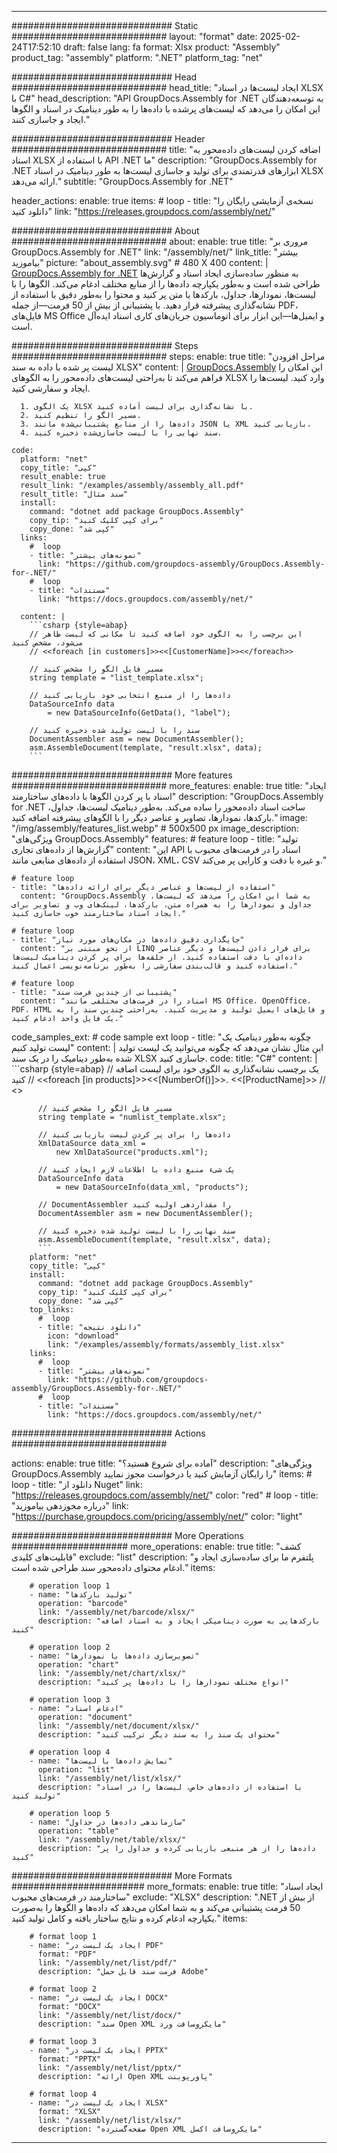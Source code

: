 



---
############################# Static ############################
layout: "format"
date:  2025-02-24T17:52:10
draft: false
lang: fa
format: Xlsx
product: "Assembly"
product_tag: "assembly"
platform: ".NET"
platform_tag: "net"

############################# Head ############################
head_title: "ایجاد لیست‌ها در اسناد XLSX با C#"
head_description: "API GroupDocs.Assembly for .NET به توسعه‌دهندگان این امکان را می‌دهد که لیست‌های پرشده با داده‌ها را به طور دینامیک در اسناد و الگوها ایجاد و جاسازی کنند."

############################# Header ############################
title: "اضافه کردن لیست‌های داده‌محور به اسناد XLSX با استفاده از API .NET ما" 
description: "GroupDocs.Assembly for .NET ابزارهای قدرتمندی برای تولید و جاسازی لیست‌ها به طور دینامیک در اسناد XLSX ارائه می‌دهد."
subtitle: "GroupDocs.Assembly for .NET" 

header_actions:
  enable: true
  items:
    #  loop
    - title: "نسخه‌ی آزمایشی رایگان را دانلود کنید"
      link: "https://releases.groupdocs.com/assembly/net/"
      
############################# About ############################
about:
    enable: true
    title: "مروری بر GroupDocs.Assembly for .NET"
    link: "/assembly/net/"
    link_title: "بیشتر بیاموزید"
    picture: "about_assembly.svg" # 480 X 400
    content: |
       [GroupDocs.Assembly for .NET](/assembly/net/) به منظور ساده‌سازی ایجاد اسناد و گزارش‌ها طراحی شده است و به‌طور یکپارچه داده‌ها را از منابع مختلف ادغام می‌کند. الگوها را با لیست‌ها، نمودارها، جداول، بارکدها یا متن پر کنید و محتوا را به‌طور دقیق با استفاده از نشانه‌گذاری پیشرفته قرار دهید. با پشتیبانی از بیش از 50 فرمت—از جمله PDF، فایل‌های MS Office و ایمیل‌ها—این ابزار برای اتوماسیون جریان‌های کاری اسناد ایده‌آل است.

############################# Steps ############################
steps:
    enable: true
    title: "مراحل افزودن لیست پر شده با داده به سند XLSX"
    content: |
      [GroupDocs.Assembly](/assembly/net/) این امکان را فراهم می‌کند تا به‌راحتی لیست‌های داده‌محور را به الگوهای XLSX وارد کنید. لیست‌ها را ایجاد و سفارشی کنید.
      
      1. یک الگوی XLSX با نشانه‌گذاری برای لیست آماده کنید.
      2. مسیر الگو را تنظیم کنید.
      3. داده‌ها را از منابع پشتیبانی‌شده مانند JSON یا XML بازیابی کنید.
      4. سند نهایی را با لیست جاسازی‌شده ذخیره کنید.
   
    code:
      platform: "net"
      copy_title: "کپی"
      result_enable: true
      result_link: "/examples/assembly/assembly_all.pdf"
      result_title: "سند مثال"
      install:
        command: "dotnet add package GroupDocs.Assembly"
        copy_tip: "برای کپی کلیک کنید"
        copy_done: "کپی شد"
      links:
        #  loop
        - title: "نمونه‌های بیشتر"
          link: "https://github.com/groupdocs-assembly/GroupDocs.Assembly-for-.NET/"
        #  loop
        - title: "مستندات"
          link: "https://docs.groupdocs.com/assembly/net/"
          
      content: |
        ```csharp {style=abap}
        // این برچسب را به الگوی خود اضافه کنید تا مکانی که لیست ظاهر می‌شود، مشخص کنید
        // <<foreach [in customers]>><<[CustomerName]>><</foreach>>

        // مسیر فایل الگو را مشخص کنید
        string template = "list_template.xlsx";

        // داده‌ها را از منبع انتخابی خود بازیابی کنید
        DataSourceInfo data 
            = new DataSourceInfo(GetData(), "label");

        // سند را با لیست تولید شده ذخیره کنید
        DocumentAssembler asm = new DocumentAssembler();
        asm.AssembleDocument(template, "result.xlsx", data);
        ```            

############################# More features ############################
more_features:
  enable: true
  title: "ایجاد اسناد با پر کردن الگوها با داده‌های ساختارمند"
  description: "GroupDocs.Assembly for .NET ساخت اسناد داده‌محور را ساده می‌کند. به‌طور دینامیک لیست‌ها، جداول، بارکدها، نمودارها، تصاویر و عناصر دیگر را با الگوهای پیشرفته اضافه کنید."
  image: "/img/assembly/features_list.webp" # 500x500 px
  image_description: "ویژگی‌های GroupDocs.Assembly"
  features:
    # feature loop
    - title: "تولید گزارش‌ها از داده‌های تجاری"
      content: "این API اسناد را در فرمت‌های محبوب با استفاده از داده‌های منابعی مانند JSON، XML، CSV و غیره با دقت و کارایی پر می‌کند."

    # feature loop
    - title: "استفاده از لیست‌ها و عناصر دیگر برای ارائه داده‌ها"
      content: "GroupDocs.Assembly به شما این امکان را می‌دهد که لیست‌ها، جداول و نمودارها را به همراه متن، بارکدها، لینک‌های وب و تصاویر برای ایجاد اسناد ساختارمند خوب جاسازی کنید."

    # feature loop
    - title: "جایگذاری دقیق داده‌ها در مکان‌های مورد نیاز"
      content: "از نحو مبتنی بر LINQ برای قرار دادن لیست‌ها و دیگر عناصر داده‌ای با دقت استفاده کنید. از حلقه‌ها برای پر کردن دینامیک لیست‌ها استفاده کنید و قالب‌بندی سفارشی را به‌طور برنامه‌نویسی اعمال کنید."

    # feature loop
    - title: "پشتیبانی از چندین فرمت سند"
      content: "اسناد را در فرمت‌های مختلفی مانند MS Office، OpenOffice، PDF، HTML و فایل‌های ایمیل تولید و مدیریت کنید. به‌راحتی چندین سند را به یک فایل واحد ادغام کنید."
      
  code_samples_ext:
    # code sample ext loop
    - title: "چگونه به‌طور دینامیک یک لیست تولید کنیم"
      content: |
        این مثال نشان می‌دهد که چگونه می‌توانید یک لیست تولید شده به‌طور دینامیک را در یک سند XLSX جاسازی کنید.
      code:
        title: "C#"
        content: |
          ```csharp {style=abap}
          // یک برچسب نشانه‌گذاری به الگوی خود برای لیست اضافه کنید
          // <<foreach [in products]>><<[NumberOf()]>>. <<[ProductName]>>
          // <</foreach>>

          // مسیر فایل الگو را مشخص کنید
          string template = "numlist_template.xlsx";

          // داده‌ها را برای پر کردن لیست بازیابی کنید
          XmlDataSource data_xml =
              new XmlDataSource("products.xml");

          // یک شیء منبع داده با اطلاعات لازم ایجاد کنید
          DataSourceInfo data 
              = new DataSourceInfo(data_xml, "products");

          // DocumentAssembler را مقداردهی اولیه کنید
          DocumentAssembler asm = new DocumentAssembler();

          // سند نهایی را با لیست تولید شده ذخیره کنید
          asm.AssembleDocument(template, "result.xlsx", data);
          ```
        platform: "net"
        copy_title: "کپی"
        install:
          command: "dotnet add package GroupDocs.Assembly"
          copy_tip: "برای کپی کلیک کنید"
          copy_done: "کپی شد"
        top_links:
          #  loop
          - title: "دانلود نتیجه"
            icon: "download"
            link: "/examples/assembly/formats/assembly_list.xlsx"
        links:
          #  loop
          - title: "نمونه‌های بیشتر"
            link: "https://github.com/groupdocs-assembly/GroupDocs.Assembly-for-.NET/"
          #  loop
          - title: "مستندات"
            link: "https://docs.groupdocs.com/assembly/net/"
            

            


############################# Actions ############################

actions:
  enable: true
  title: "آماده برای شروع هستید؟"
  description: "ویژگی‌های GroupDocs.Assembly را رایگان آزمایش کنید یا درخواست مجوز نمایید"
  items:
    #  loop
    - title: "دانلود از Nuget"
      link: "https://releases.groupdocs.com/assembly/net/"
      color: "red"
        #  loop
    - title: "درباره مجوزدهی بیاموزید"
      link: "https://purchase.groupdocs.com/pricing/assembly/net/"
      color: "light"


############################# More Operations #####################
more_operations:
    enable: true
    title: "کشف قابلیت‌های کلیدی"
    exclude: "list"
    description: "پلتفرم ما برای ساده‌سازی ایجاد و ادغام محتوای داده‌محور سند طراحی شده است."
    items: 
          
        # operation loop 1
        - name: "تولید بارکدها"
          operation: "barcode"
          link: "/assembly/net/barcode/xlsx/"
          description: "بارکدهایی به صورت دینامیکی ایجاد و به اسناد اضافه کنید"

        # operation loop 2
        - name: "تصویرسازی داده‌ها با نمودارها"
          operation: "chart"
          link: "/assembly/net/chart/xlsx/"
          description: "انواع مختلف نمودارها را با داده‌ها پر کنید"

        # operation loop 3
        - name: "ادغام اسناد"
          operation: "document"
          link: "/assembly/net/document/xlsx/"
          description: "محتوای یک سند را به سند دیگر ترکیب کنید"

        # operation loop 4
        - name: "نمایش داده‌ها با لیست‌ها"
          operation: "list"
          link: "/assembly/net/list/xlsx/"
          description: "با استفاده از داده‌های خاص، لیست‌ها را در اسناد تولید کنید"

        # operation loop 5
        - name: "سازماندهی داده‌ها در جداول"
          operation: "table"
          link: "/assembly/net/table/xlsx/"
          description: "داده‌ها را از هر منبعی بازیابی کرده و جداول را پر کنید"
         
          
############################# More Formats ########################
more_formats:
    enable: true
    title: "ایجاد اسناد ساختارمند در فرمت‌های محبوب"
    exclude: "XLSX"
    description: ".NET از بیش از 50 فرمت پشتیبانی می‌کند و به شما امکان می‌دهد که داده‌ها و الگوها را به‌صورت یکپارچه ادغام کرده و نتایج ساختار یافته و کامل تولید کنید."
    items: 
          
        # format loop 1
        - name: "ایجاد یک لیست در PDF"
          format: "PDF"
          link: "/assembly/net/list/pdf/"
          description: "فرمت سند قابل حمل Adobe"
          
        # format loop 2
        - name: "ایجاد یک لیست در DOCX"
          format: "DOCX"
          link: "/assembly/net/list/docx/"
          description: "سند Open XML مایکروسافت ورد"
          
        # format loop 3
        - name: "ایجاد یک لیست در PPTX"
          format: "PPTX"
          link: "/assembly/net/list/pptx/"
          description: "ارائه Open XML پاورپوینت"
          
        # format loop 4
        - name: "ایجاد یک لیست در XLSX"
          format: "XLSX"
          link: "/assembly/net/list/xlsx/"
          description: "صفحه‌گسترده Open XML مایکروسافت اکسل"


          

---